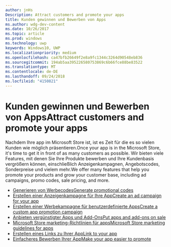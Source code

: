 ```yaml
---
author: jnHs
Description: Attract customers and promote your apps
title: Kunden gewinnen und Bewerben von Apps
ms.author: wdg-dev-content
ms.date: 10/26/2017
ms.topic: article
ms.prod: windows
ms.technology: uwp
keywords: Windows10, UWP
ms.localizationpriority: medium
ms.openlocfilehash: ca47bfb26649f2e8a9fc1344c3264d90548eb836
ms.sourcegitcommit: 194ab5aa395226580753869c6b66fce88be83522
ms.translationtype: MT
ms.contentlocale: de-DE
ms.lasthandoff: 09/24/2018
ms.locfileid: "4150821"
---
```

# <a name="attract-customers-and-promote-your-apps"></a><span data-ttu-id="dc1ee-103">Kunden gewinnen und Bewerben von Apps</span><span class="sxs-lookup"><span data-stu-id="dc1ee-103">Attract customers and promote your apps</span></span>

<span data-ttu-id="dc1ee-104">Nachdem Ihre app im Microsoft Store ist, ist es Zeit für die es so vielen Kunden wie möglich präsentieren.</span><span class="sxs-lookup"><span data-stu-id="dc1ee-104">Once your app is in the Microsoft Store, it's time to get it in front of as many customers as possible.</span></span> <span data-ttu-id="dc1ee-105">Wir bieten viele Features, mit denen Sie Ihre Produkte bewerben und Ihre Kundenbasis vergrößern können, einschließlich Anzeigenkampagnen, Angebotscodes, Sonderpreise und vielem mehr.</span><span class="sxs-lookup"><span data-stu-id="dc1ee-105">We offer many features that help you promote your products and grow your customer base, including ad campaigns, promo codes, sale pricing, and more.</span></span>

-   [<span data-ttu-id="dc1ee-106">Generieren von Werbecodes</span><span class="sxs-lookup"><span data-stu-id="dc1ee-106">Generate promotional codes</span></span>](generate-promotional-codes.md)
-   [<span data-ttu-id="dc1ee-107">Erstellen einer Anzeigenkampagne für Ihre App</span><span class="sxs-lookup"><span data-stu-id="dc1ee-107">Create an ad campaign for your app</span></span>](create-an-ad-campaign-for-your-app.md)
-   [<span data-ttu-id="dc1ee-108">Erstellen einer Werbekampagne für benutzerdefinierte Apps</span><span class="sxs-lookup"><span data-stu-id="dc1ee-108">Create a custom app promotion campaign</span></span>](create-a-custom-app-promotion-campaign.md)
-   [<span data-ttu-id="dc1ee-109">Anbieten vergünstigter Apps und Add-Ons</span><span class="sxs-lookup"><span data-stu-id="dc1ee-109">Put apps and add-ons on sale</span></span>](put-apps-and-add-ons-on-sale.md)
-   [<span data-ttu-id="dc1ee-110">Microsoft Store marketing-Richtlinien für apps</span><span class="sxs-lookup"><span data-stu-id="dc1ee-110">Microsoft Store marketing guidelines for apps</span></span>](app-marketing-guidelines.md)
-   [<span data-ttu-id="dc1ee-111">Erstellen eines Links zu Ihrer App</span><span class="sxs-lookup"><span data-stu-id="dc1ee-111">Link to your app</span></span>](link-to-your-app.md)
-   [<span data-ttu-id="dc1ee-112">Einfacheres Bewerben Ihrer App</span><span class="sxs-lookup"><span data-stu-id="dc1ee-112">Make your app easier to promote</span></span>](make-your-app-easier-to-promote.md)

 

 
